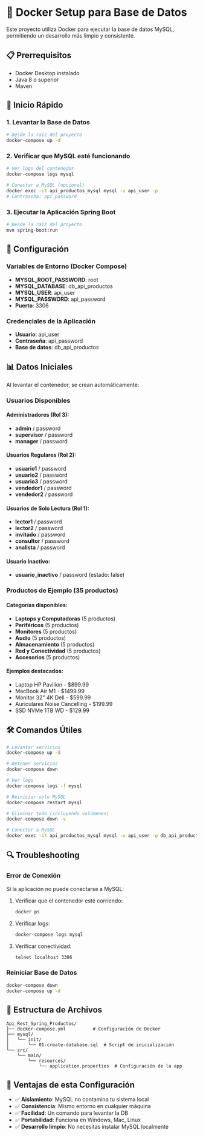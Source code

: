 # 🐳 Docker Setup para Base de Datos

Este proyecto utiliza Docker para ejecutar la base de datos MySQL, permitiendo un desarrollo más limpio y consistente.

## 📋 Prerrequisitos

- Docker Desktop instalado
- Java 8 o superior
- Maven

## 🚀 Inicio Rápido

### 1. Levantar la Base de Datos

```bash
# Desde la raíz del proyecto
docker-compose up -d
```

### 2. Verificar que MySQL esté funcionando

```bash
# Ver logs del contenedor
docker-compose logs mysql

# Conectar a MySQL (opcional)
docker exec -it api_productos_mysql mysql -u api_user -p
# Contraseña: api_password
```

### 3. Ejecutar la Aplicación Spring Boot

```bash
# Desde la raíz del proyecto
mvn spring-boot:run
```

## 🔧 Configuración

### Variables de Entorno (Docker Compose)

- **MYSQL_ROOT_PASSWORD**: root
- **MYSQL_DATABASE**: db_api_productos
- **MYSQL_USER**: api_user
- **MYSQL_PASSWORD**: api_password
- **Puerto**: 3306

### Credenciales de la Aplicación

- **Usuario**: api_user
- **Contraseña**: api_password
- **Base de datos**: db_api_productos

## 📊 Datos Iniciales

Al levantar el contenedor, se crean automáticamente:

### Usuarios Disponibles

#### Administradores (Rol 3):
- **admin** / password
- **supervisor** / password  
- **manager** / password

#### Usuarios Regulares (Rol 2):
- **usuario1** / password
- **usuario2** / password
- **usuario3** / password
- **vendedor1** / password
- **vendedor2** / password

#### Usuarios de Solo Lectura (Rol 1):
- **lector1** / password
- **lector2** / password
- **invitado** / password
- **consultor** / password
- **analista** / password

#### Usuario Inactivo:
- **usuario_inactivo** / password (estado: false)

### Productos de Ejemplo (35 productos)

#### Categorías disponibles:
- **Laptops y Computadoras** (5 productos)
- **Periféricos** (5 productos)
- **Monitores** (5 productos)
- **Audio** (5 productos)
- **Almacenamiento** (5 productos)
- **Red y Conectividad** (5 productos)
- **Accesorios** (5 productos)

#### Ejemplos destacados:
- Laptop HP Pavilion - $899.99
- MacBook Air M1 - $1499.99
- Monitor 32" 4K Dell - $599.99
- Auriculares Noise Cancelling - $199.99
- SSD NVMe 1TB WD - $129.99

## 🛠️ Comandos Útiles

```bash
# Levantar servicios
docker-compose up -d

# Detener servicios
docker-compose down

# Ver logs
docker-compose logs -f mysql

# Reiniciar solo MySQL
docker-compose restart mysql

# Eliminar todo (incluyendo volúmenes)
docker-compose down -v

# Conectar a MySQL
docker exec -it api_productos_mysql mysql -u api_user -p db_api_productos
```

## 🔍 Troubleshooting

### Error de Conexión
Si la aplicación no puede conectarse a MySQL:

1. Verificar que el contenedor esté corriendo:
   ```bash
   docker ps
   ```

2. Verificar logs:
   ```bash
   docker-compose logs mysql
   ```

3. Verificar conectividad:
   ```bash
   telnet localhost 3306
   ```

### Reiniciar Base de Datos
```bash
docker-compose down
docker-compose up -d
```

## 📁 Estructura de Archivos

```
Api_Rest_Spring_Productos/
├── docker-compose.yml          # Configuración de Docker
├── mysql/
│   └── init/
│       └── 01-create-database.sql  # Script de inicialización
└── src/
    └── main/
        └── resources/
            └── application.properties  # Configuración de la app
```

## 🎯 Ventajas de esta Configuración

- ✅ **Aislamiento**: MySQL no contamina tu sistema local
- ✅ **Consistencia**: Mismo entorno en cualquier máquina
- ✅ **Facilidad**: Un comando para levantar la DB
- ✅ **Portabilidad**: Funciona en Windows, Mac, Linux
- ✅ **Desarrollo limpio**: No necesitas instalar MySQL localmente 